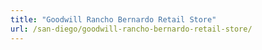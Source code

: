 ```yaml
---
title: "Goodwill Rancho Bernardo Retail Store"
url: /san-diego/goodwill-rancho-bernardo-retail-store/
---
```


